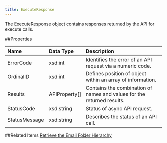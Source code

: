 ```yaml
---
title: ExecuteResponse
---
```

The ExecuteResponse object contains responses returned by the API for execute calls.

##Properties
<table class="table table-hover"> <thead align="left"><tr><th>Name</th><th>Data Type</th><th>Description</th></tr></thead> <tbody><tr><td>ErrorCode</td><td>xsd:int</td><td>Identifies the error of an API request via a numeric code.</td></tr><tr><td>OrdinalID</td><td>xsd:int</td><td>Defines position of object within an array of information.</td></tr><tr><td>Results</td><td>APIProperty[]</td><td>Contains the combination of names and values for the returned results.</td></tr><tr><td>StatusCode</td><td>xsd:string</td><td>Status of async API request.</td></tr><tr><td>StatusMessage</td><td>xsd:string</td><td>Describes the status of an API call.</td></tr></tbody></table>

##Related Items
<a href="retrieving_the_email_folder_hierarchy.htm" title="Retrieving_the_Email_Folder_Hierarchy">Retrieve the Email Folder Hierarchy</a>     
